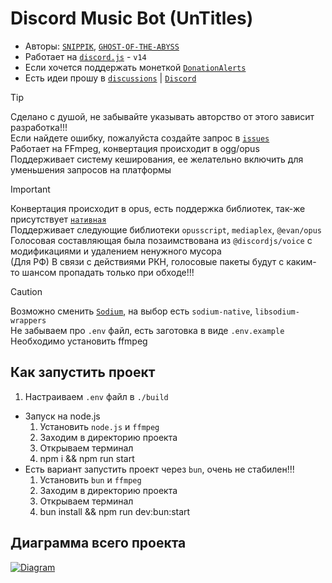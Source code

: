 # Discord Music Bot (UnTitles)
- Авторы: [`SNIPPIK`](https://github.com/SNIPPIK), [`GHOST-OF-THE-ABYSS`](https://github.com/GHOST-OF-THE-ABYSS)
- Работает на [`discord.js`](https://discord.js.org) - `v14`
- Если хочется поддержать монеткой [`DonationAlerts`](https://www.donationalerts.com/r/snippik)
- Есть идеи прошу в [`discussions`](https://github.com/SNIPPIK/UnTitles/discussions) | [`Discord`](https://discord.gg/qMf2Sv3)


> [!TIP]
> Сделано с душой, не забывайте указывать авторство от этого зависит разработка!!!\
> Если найдете ошибку, пожалуйста создайте запрос в [`issues`](https://github.com/SNIPPIK/UnTitles/issues)\
> Работает на FFmpeg, конвертация происходит в ogg/opus\
> Поддерживает систему кеширования, ее желательно включить для уменьшения запросов на платформы


> [!IMPORTANT]
> Конвертация происходит в opus, есть поддержка библиотек, так-же присутствует [`нативная`](src/services/voice/audio/opus.ts)\
> Поддерживает следующие библиотеки `opusscript`, `mediaplex`, `@evan/opus`\
> Голосовая составляющая была позаимствована из `@discordjs/voice` с модификациями и удалением ненужного мусора\
> (Для РФ) В связи с действиями РКН, голосовые пакеты будут с каким-то шансом пропадать только при обходе!!!


> [!CAUTION]
> Возможно сменить [`Sodium`](src/services/voice/audio/sodium.ts), на выбор есть `sodium-native`, `libsodium-wrappers`\
> Не забываем про `.env` файл, есть заготовка в виде `.env.example`\
> Необходимо установить ffmpeg



## Как запустить проект
1. Настраиваем `.env` файл в `./build`
- Запуск на node.js
    1. Установить `node.js` и `ffmpeg`
    2. Заходим в директорию проекта
    3. Открываем терминал 
    4. npm i && npm run start
- Есть вариант запустить проект через `bun`, очень не стабилен!!!
    1. Установить `bun` и `ffmpeg`
    2. Заходим в директорию проекта
    3. Открываем терминал
    4. bun install && npm run dev:bun:start

## Диаграмма всего проекта
[<img align="center" alt="Diagram" width="" src="diagram.png" />]()